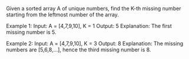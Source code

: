 Given a sorted array A of unique numbers, find the K-th missing number starting from the leftmost number of the array.

Example 1:
Input: A = [4,7,9,10], K = 1 Output: 5 Explanation: The first missing number is 5.

Example 2:
Input: A = [4,7,9,10], K = 3 Output: 8 Explanation: The missing numbers are [5,6,8,...], hence the third missing number is 8.

